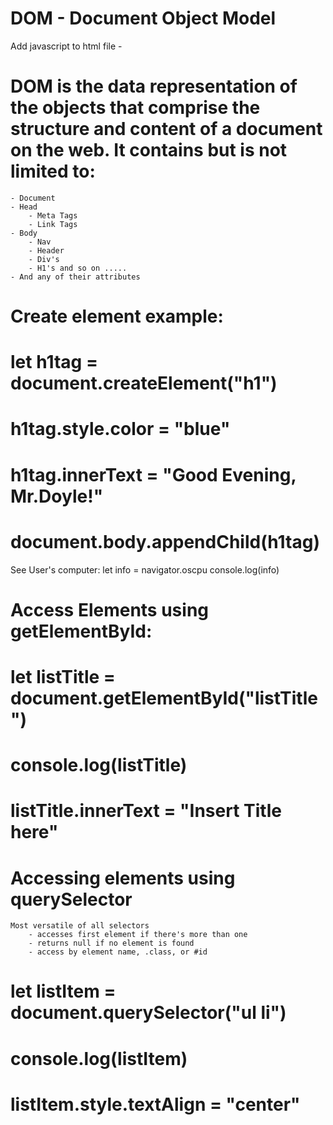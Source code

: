 # DOM - Document Object Model
Add javascript to html file - <script src="app.js"></script>

# DOM is the data representation of the objects that comprise the structure and content of a document on the web. It contains but is not limited to:
    - Document
    - Head
        - Meta Tags
        - Link Tags
    - Body
        - Nav
        - Header
        - Div's
        - H1's and so on .....
    - And any of their attributes

# Create element example:
#    let h1tag = document.createElement("h1")
#    h1tag.style.color = "blue"
#    h1tag.innerText = "Good Evening, Mr.Doyle!"
#    document.body.appendChild(h1tag)

See User's computer:
    let info = navigator.oscpu
    console.log(info)

# Access Elements using getElementById:
#    let listTitle = document.getElementById("listTitle")
#    console.log(listTitle)
#    listTitle.innerText = "Insert Title here"

# Accessing elements using querySelector

    Most versatile of all selectors
        - accesses first element if there's more than one
        - returns null if no element is found
        - access by element name, .class, or #id

#   let listItem = document.querySelector("ul li")
#    console.log(listItem)
#    listItem.style.textAlign = "center"

